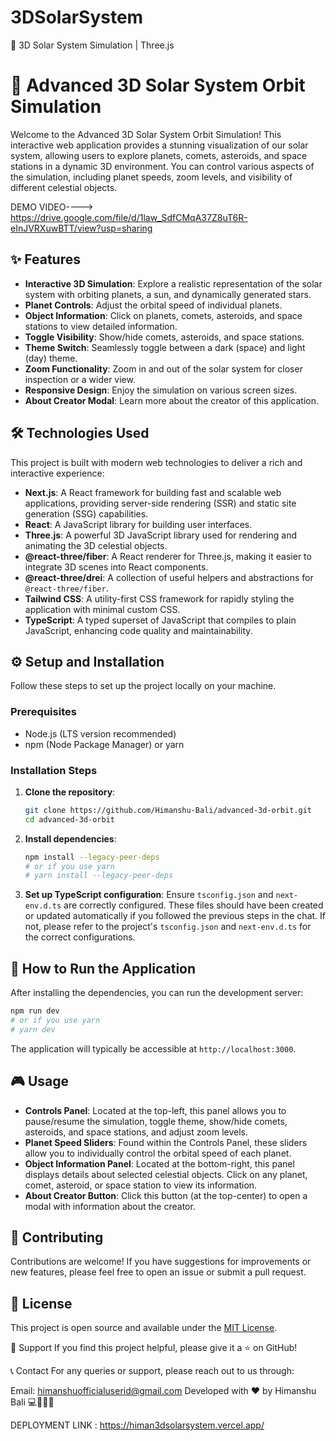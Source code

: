 # 3DSolarSystem
🌌 3D Solar System Simulation | Three.js  
# 🚀 Advanced 3D Solar System Orbit Simulation

Welcome to the Advanced 3D Solar System Orbit Simulation! This interactive web application provides a stunning visualization of our solar system, allowing users to explore planets, comets, asteroids, and space stations in a dynamic 3D environment. You can control various aspects of the simulation, including planet speeds, zoom levels, and visibility of different celestial objects.

DEMO VIDEO----> https://drive.google.com/file/d/1law_SdfCMqA37Z8uT6R-eInJVRXuwBTT/view?usp=sharing

## ✨ Features

*   **Interactive 3D Simulation**: Explore a realistic representation of the solar system with orbiting planets, a sun, and dynamically generated stars.
*   **Planet Controls**: Adjust the orbital speed of individual planets.
*   **Object Information**: Click on planets, comets, asteroids, and space stations to view detailed information.
*   **Toggle Visibility**: Show/hide comets, asteroids, and space stations.
*   **Theme Switch**: Seamlessly toggle between a dark (space) and light (day) theme.
*   **Zoom Functionality**: Zoom in and out of the solar system for closer inspection or a wider view.
*   **Responsive Design**: Enjoy the simulation on various screen sizes.
*   **About Creator Modal**: Learn more about the creator of this application.

## 🛠️ Technologies Used

This project is built with modern web technologies to deliver a rich and interactive experience:

*   **Next.js**: A React framework for building fast and scalable web applications, providing server-side rendering (SSR) and static site generation (SSG) capabilities.
*   **React**: A JavaScript library for building user interfaces.
*   **Three.js**: A powerful 3D JavaScript library used for rendering and animating the 3D celestial objects.
*   **@react-three/fiber**: A React renderer for Three.js, making it easier to integrate 3D scenes into React components.
*   **@react-three/drei**: A collection of useful helpers and abstractions for `@react-three/fiber`.
*   **Tailwind CSS**: A utility-first CSS framework for rapidly styling the application with minimal custom CSS.
*   **TypeScript**: A typed superset of JavaScript that compiles to plain JavaScript, enhancing code quality and maintainability.

## ⚙️ Setup and Installation

Follow these steps to set up the project locally on your machine.

### Prerequisites

*   Node.js (LTS version recommended)
*   npm (Node Package Manager) or yarn

### Installation Steps

1.  **Clone the repository**:
    ```bash
    git clone https://github.com/Himanshu-Bali/advanced-3d-orbit.git
    cd advanced-3d-orbit
    ```

2.  **Install dependencies**:
    ```bash
    npm install --legacy-peer-deps
    # or if you use yarn
    # yarn install --legacy-peer-deps
    ```

3.  **Set up TypeScript configuration**:
    Ensure `tsconfig.json` and `next-env.d.ts` are correctly configured. These files should have been created or updated automatically if you followed the previous steps in the chat. If not, please refer to the project's `tsconfig.json` and `next-env.d.ts` for the correct configurations.

## 🚀 How to Run the Application

After installing the dependencies, you can run the development server:

```bash
npm run dev
# or if you use yarn
# yarn dev
```

The application will typically be accessible at `http://localhost:3000`.

## 🎮 Usage

*   **Controls Panel**: Located at the top-left, this panel allows you to pause/resume the simulation, toggle theme, show/hide comets, asteroids, and space stations, and adjust zoom levels.
*   **Planet Speed Sliders**: Found within the Controls Panel, these sliders allow you to individually control the orbital speed of each planet.
*   **Object Information Panel**: Located at the bottom-right, this panel displays details about selected celestial objects. Click on any planet, comet, asteroid, or space station to view its information.
*   **About Creator Button**: Click this button (at the top-center) to open a modal with information about the creator.

## 🤝 Contributing

Contributions are welcome! If you have suggestions for improvements or new features, please feel free to open an issue or submit a pull request.

## 📄 License

This project is open source and available under the [MIT License](LICENSE).

🤝 Support
If you find this project helpful, please give it a ⭐️ on GitHub!

📞 Contact
For any queries or support, please reach out to us through:

Email: himanshuofficialuserid@gmail.com
Developed with ❤️ by Himanshu Bali 💻👨‍💻🚀

DEPLOYMENT LINK : https://himan3dsolarsystem.vercel.app/
